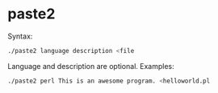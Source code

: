 paste2
======

Syntax:
```bash
./paste2 language description <file
```

Language and description are optional. Examples:
```bash
./paste2 perl This is an awesome program. <helloworld.pl
```

